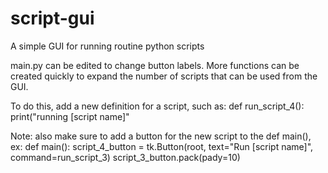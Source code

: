 # script-gui
A simple GUI for running routine python scripts


main.py can be edited to change button labels. More functions can be created quickly to expand the number of scripts that can be used from the GUI.

To do this, add a new definition for a script, such as:
def run_script_4():
  print("running [script name]"
  
Note: also make sure to add a button for the new script to the def main(), ex:
def main():
script_4_button = tk.Button(root, text="Run [script name]", command=run_script_3)
    script_3_button.pack(pady=10)
